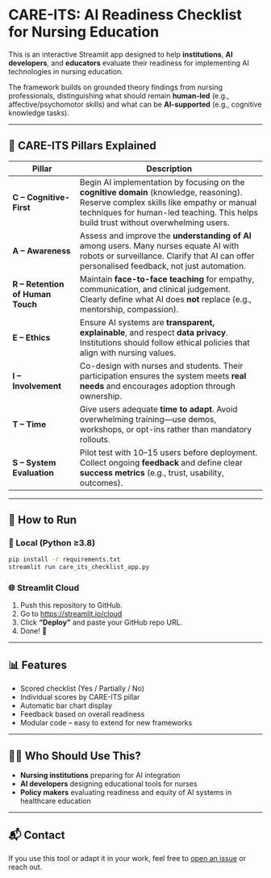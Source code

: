 
# CARE-ITS: AI Readiness Checklist for Nursing Education

This is an interactive Streamlit app designed to help **institutions**, **AI developers**, and **educators** evaluate their readiness for implementing AI technologies in nursing education.

The framework builds on grounded theory findings from nursing professionals, distinguishing what should remain **human-led** (e.g., affective/psychomotor skills) and what can be **AI-supported** (e.g., cognitive knowledge tasks).

---

## 🧠 CARE-ITS Pillars Explained

| Pillar | Description |
|--------|-------------|
| **C – Cognitive-First** | Begin AI implementation by focusing on the **cognitive domain** (knowledge, reasoning). Reserve complex skills like empathy or manual techniques for human-led teaching. This helps build trust without overwhelming users. |
| **A – Awareness** | Assess and improve the **understanding of AI** among users. Many nurses equate AI with robots or surveillance. Clarify that AI can offer personalised feedback, not just automation. |
| **R – Retention of Human Touch** | Maintain **face-to-face teaching** for empathy, communication, and clinical judgement. Clearly define what AI does **not** replace (e.g., mentorship, compassion). |
| **E – Ethics** | Ensure AI systems are **transparent, explainable**, and respect **data privacy**. Institutions should follow ethical policies that align with nursing values. |
| **I – Involvement** | Co-design with nurses and students. Their participation ensures the system meets **real needs** and encourages adoption through ownership. |
| **T – Time** | Give users adequate **time to adapt**. Avoid overwhelming training—use demos, workshops, or opt-ins rather than mandatory rollouts. |
| **S – System Evaluation** | Pilot test with 10–15 users before deployment. Collect ongoing **feedback** and define clear **success metrics** (e.g., trust, usability, outcomes). |

---

## 🚀 How to Run

### 🔧 Local (Python ≥3.8)

```bash
pip install -r requirements.txt
streamlit run care_its_checklist_app.py
```

### 🌐 Streamlit Cloud

1. Push this repository to GitHub.
2. Go to https://streamlit.io/cloud
3. Click **“Deploy”** and paste your GitHub repo URL.
4. Done! 🎉

---

## 📊 Features

- Scored checklist (Yes / Partially / No)
- Individual scores by CARE-ITS pillar
- Automatic bar chart display
- Feedback based on overall readiness
- Modular code – easy to extend for new frameworks

---

## 👩‍⚕️ Who Should Use This?

- **Nursing institutions** preparing for AI integration
- **AI developers** designing educational tools for nurses
- **Policy makers** evaluating readiness and equity of AI systems in healthcare education

---

## 📬 Contact

If you use this tool or adapt it in your work, feel free to [open an issue](https://github.com/yourrepo/issues) or reach out.
